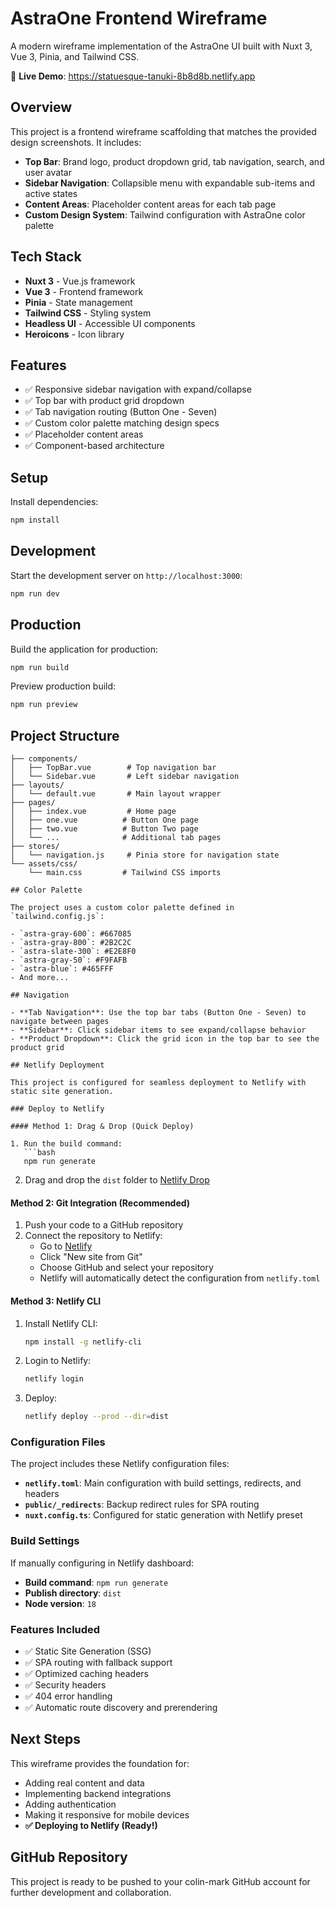 # AstraOne Frontend Wireframe

A modern wireframe implementation of the AstraOne UI built with Nuxt 3, Vue 3, Pinia, and Tailwind CSS.

🚀 **Live Demo**: https://statuesque-tanuki-8b8d8b.netlify.app

## Overview

This project is a frontend wireframe scaffolding that matches the provided design screenshots. It includes:

- **Top Bar**: Brand logo, product dropdown grid, tab navigation, search, and user avatar
- **Sidebar Navigation**: Collapsible menu with expandable sub-items and active states
- **Content Areas**: Placeholder content areas for each tab page
- **Custom Design System**: Tailwind configuration with AstraOne color palette

## Tech Stack

- **Nuxt 3** - Vue.js framework
- **Vue 3** - Frontend framework
- **Pinia** - State management
- **Tailwind CSS** - Styling system
- **Headless UI** - Accessible UI components
- **Heroicons** - Icon library

## Features

- ✅ Responsive sidebar navigation with expand/collapse
- ✅ Top bar with product grid dropdown
- ✅ Tab navigation routing (Button One - Seven)
- ✅ Custom color palette matching design specs
- ✅ Placeholder content areas
- ✅ Component-based architecture

## Setup

Install dependencies:

```bash
npm install
```

## Development

Start the development server on `http://localhost:3000`:

```bash
npm run dev
```

## Production

Build the application for production:

```bash
npm run build
```

Preview production build:

```bash
npm run preview
```

## Project Structure

```
├── components/
│   ├── TopBar.vue        # Top navigation bar
│   └── Sidebar.vue       # Left sidebar navigation
├── layouts/
│   └── default.vue       # Main layout wrapper
├── pages/
│   ├── index.vue         # Home page
│   ├── one.vue          # Button One page
│   ├── two.vue          # Button Two page
│   └── ...              # Additional tab pages
├── stores/
│   └── navigation.js     # Pinia store for navigation state
└── assets/css/
    └── main.css         # Tailwind CSS imports

## Color Palette

The project uses a custom color palette defined in `tailwind.config.js`:

- `astra-gray-600`: #667085
- `astra-gray-800`: #2B2C2C  
- `astra-slate-300`: #E2E8F0
- `astra-gray-50`: #F9FAFB
- `astra-blue`: #465FFF
- And more...

## Navigation

- **Tab Navigation**: Use the top bar tabs (Button One - Seven) to navigate between pages
- **Sidebar**: Click sidebar items to see expand/collapse behavior
- **Product Dropdown**: Click the grid icon in the top bar to see the product grid

## Netlify Deployment

This project is configured for seamless deployment to Netlify with static site generation.

### Deploy to Netlify

#### Method 1: Drag & Drop (Quick Deploy)

1. Run the build command:
   ```bash
   npm run generate
   ```

2. Drag and drop the `dist` folder to [Netlify Drop](https://app.netlify.com/drop)

#### Method 2: Git Integration (Recommended)

1. Push your code to a GitHub repository
2. Connect the repository to Netlify:
   - Go to [Netlify](https://app.netlify.com)
   - Click "New site from Git"
   - Choose GitHub and select your repository
   - Netlify will automatically detect the configuration from `netlify.toml`

#### Method 3: Netlify CLI

1. Install Netlify CLI:
   ```bash
   npm install -g netlify-cli
   ```

2. Login to Netlify:
   ```bash
   netlify login
   ```

3. Deploy:
   ```bash
   netlify deploy --prod --dir=dist
   ```

### Configuration Files

The project includes these Netlify configuration files:

- **`netlify.toml`**: Main configuration with build settings, redirects, and headers
- **`public/_redirects`**: Backup redirect rules for SPA routing
- **`nuxt.config.ts`**: Configured for static generation with Netlify preset

### Build Settings

If manually configuring in Netlify dashboard:
- **Build command**: `npm run generate`
- **Publish directory**: `dist`
- **Node version**: `18`

### Features Included

- ✅ Static Site Generation (SSG)
- ✅ SPA routing with fallback support
- ✅ Optimized caching headers
- ✅ Security headers
- ✅ 404 error handling
- ✅ Automatic route discovery and prerendering

## Next Steps

This wireframe provides the foundation for:
- Adding real content and data
- Implementing backend integrations
- Adding authentication
- Making it responsive for mobile devices
- **✅ Deploying to Netlify (Ready!)**

## GitHub Repository

This project is ready to be pushed to your colin-mark GitHub account for further development and collaboration.
